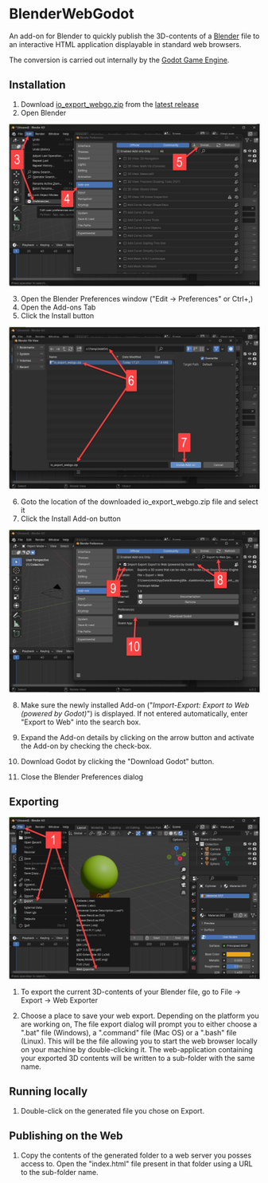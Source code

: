 # BlenderWebGodot

An add-on for Blender to quickly publish the 3D-contents of a [Blender](https://www.blender.org/) file to an interactive HTML application displayable in standard web browsers.

The conversion is carried out internally by the [Godot Game Engine](https://godotengine.org/).

## Installation

1. Download [io_export_webgo.zip](https://github.com/griestopf/BlenderWebGodot/releases/latest/download/io_export_webgo.zip) from the [latest release](https://github.com/griestopf/BlenderWebGodot/releases/latest)
2. Open Blender

![](img/install_01.png)

3. Open the Blender Preferences window ("Edit → Preferences" or Ctrl+,)
4. Open the Add-ons Tab
5. Click the Install button

![](img/install_02.png)

6. Goto the location of the downloaded io_export_webgo.zip file and select it
7. Click the Install Add-on button

![](img/install_03.png)

8. Make sure the newly installed Add-on ("_Import-Export: Export to Web (powered by Godot)_") is displayed. If not entered automatically, enter "Export to Web" into the search box.

9. Expand the Add-on details by clicking on the arrow button and activate the Add-on by checking the check-box.

10. Download Godot by clicking the "Download Godot" button.

11. Close the Blender Preferences dialog

## Exporting

![](img/export_01.png)

1. To export the current 3D-contents of your Blender file, go to File → Export  → Web Exporter

2. Choose a place to save your web export. Depending on the platform you are working on, The file export dialog will prompt you to either choose a ".bat" file (Windows), a ".command" file (Mac OS) or a ".bash" file (Linux). This will be the file allowing you to start the web browser locally on your machine by double-clicking it. The web-application containing your exported 3D contents will be written to a sub-folder with the same name.

## Running locally

1. Double-click on the generated file you chose on Export.

## Publishing on the Web

1. Copy the contents of the generated folder to a web server you posses access to. Open the "index.html" file present in that folder using a URL to the sub-folder name.

